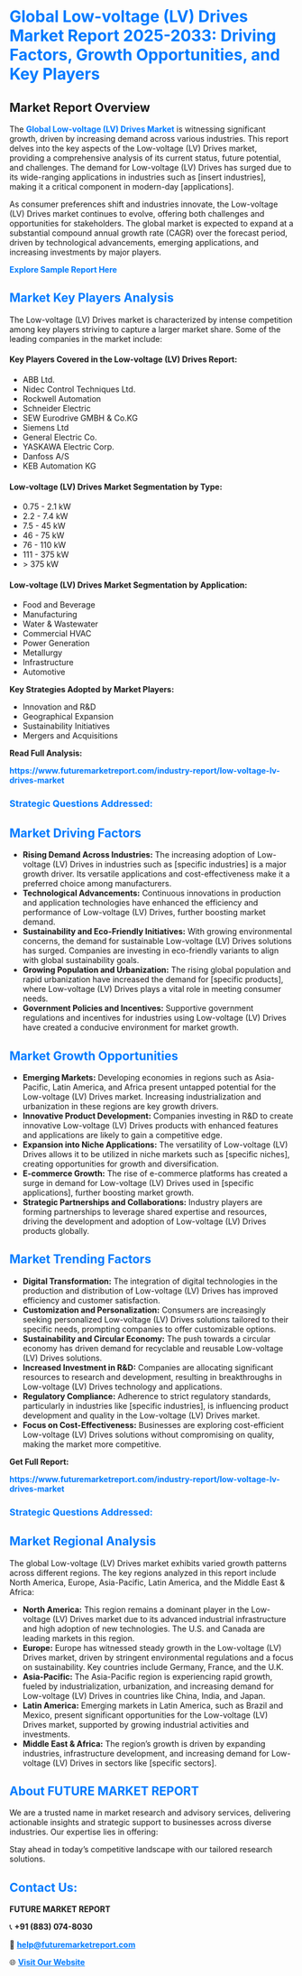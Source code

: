 <h1 style="color: #007BFF;">Global Low-voltage (LV) Drives Market Report 2025-2033: Driving Factors, Growth Opportunities, and Key Players</h1>

<section id="overview">
<h2>Market Report Overview</h2>
<p>The <a href="https://www.futuremarketreport.com/industry-report/low-voltage-lv-drives-market" style="color: #007BFF; text-decoration: none;"><strong>Global Low-voltage (LV) Drives Market</strong></a> is witnessing significant growth, driven by increasing demand across various industries. This report delves into the key aspects of the Low-voltage (LV) Drives market, providing a comprehensive analysis of its current status, future potential, and challenges. The demand for Low-voltage (LV) Drives has surged due to its wide-ranging applications in industries such as [insert industries], making it a critical component in modern-day [applications].</p>
<p>As consumer preferences shift and industries innovate, the Low-voltage (LV) Drives market continues to evolve, offering both challenges and opportunities for stakeholders. The global market is expected to expand at a substantial compound annual growth rate (CAGR) over the forecast period, driven by technological advancements, emerging applications, and increasing investments by major players.</p>
</section>

<section id="overview">
<p><a href="https://www.futuremarketreport.com/request-sample/reportId=115801" style="color: #007BFF; text-decoration: none;"><strong>Explore Sample Report Here</strong></a></p>
</section>

<section id="key-players">
<h2 style="color: #007BFF;">Market Key Players Analysis</h2>
<p>The Low-voltage (LV) Drives market is characterized by intense competition among key players striving to capture a larger market share. Some of the leading companies in the market include:</p>
<h4>Key Players Covered in the Low-voltage (LV) Drives Report:</h4>
<ul><li>ABB Ltd.</li><li>Nidec Control Techniques Ltd.</li><li>Rockwell Automation</li><li>Schneider Electric</li><li>SEW Eurodrive GMBH &amp; Co.KG</li><li>Siemens Ltd</li><li>General Electric Co.</li><li>YASKAWA Electric Corp.</li><li>Danfoss A/S</li><li>KEB Automation KG</li></ul>
<h4>Low-voltage (LV) Drives Market Segmentation by Type:</h4>
<ul><li>0.75 - 2.1 kW</li><li>2.2 - 7.4 kW</li><li>7.5 - 45 kW</li><li>46 - 75 kW</li><li>76 - 110 kW</li><li>111 - 375 kW</li><li>&gt; 375 kW</li></ul>

<h4>Low-voltage (LV) Drives Market Segmentation by Application:</h4>
<ul><li>Food and Beverage</li><li>Manufacturing</li><li>Water &amp; Wastewater</li><li>Commercial HVAC</li><li>Power Generation</li><li>Metallurgy</li><li>Infrastructure</li><li>Automotive</li></ul>
<p><strong>Key Strategies Adopted by Market Players:</strong></p>
<ul>
<li>Innovation and R&D</li>
<li>Geographical Expansion</li>
<li>Sustainability Initiatives</li>
<li>Mergers and Acquisitions</li>
</ul>
</section>

<section>
<p><strong>Read Full Analysis: </strong></p><a href="https://www.futuremarketreport.com/industry-report/low-voltage-lv-drives-market" style="color: #007BFF; text-decoration: none;"><strong>https://www.futuremarketreport.com/industry-report/low-voltage-lv-drives-market</strong></a>
<h3 style="color: #007BFF;">Strategic Questions Addressed:</h3>
</section>

<section id="driving-factors">
<h2 style="color: #007BFF;">Market Driving Factors</h2>
<ul>
<li><strong>Rising Demand Across Industries:</strong> The increasing adoption of Low-voltage (LV) Drives in industries such as [specific industries] is a major growth driver. Its versatile applications and cost-effectiveness make it a preferred choice among manufacturers.</li>
<li><strong>Technological Advancements:</strong> Continuous innovations in production and application technologies have enhanced the efficiency and performance of Low-voltage (LV) Drives, further boosting market demand.</li>
<li><strong>Sustainability and Eco-Friendly Initiatives:</strong> With growing environmental concerns, the demand for sustainable Low-voltage (LV) Drives solutions has surged. Companies are investing in eco-friendly variants to align with global sustainability goals.</li>
<li><strong>Growing Population and Urbanization:</strong> The rising global population and rapid urbanization have increased the demand for [specific products], where Low-voltage (LV) Drives plays a vital role in meeting consumer needs.</li>
<li><strong>Government Policies and Incentives:</strong> Supportive government regulations and incentives for industries using Low-voltage (LV) Drives have created a conducive environment for market growth.</li>
</ul>
</section>

<section id="growth-opportunities">
<h2 style="color: #007BFF;">Market Growth Opportunities</h2>
<ul>
<li><strong>Emerging Markets:</strong> Developing economies in regions such as Asia-Pacific, Latin America, and Africa present untapped potential for the Low-voltage (LV) Drives market. Increasing industrialization and urbanization in these regions are key growth drivers.</li>
<li><strong>Innovative Product Development:</strong> Companies investing in R&D to create innovative Low-voltage (LV) Drives products with enhanced features and applications are likely to gain a competitive edge.</li>
<li><strong>Expansion into Niche Applications:</strong> The versatility of Low-voltage (LV) Drives allows it to be utilized in niche markets such as [specific niches], creating opportunities for growth and diversification.</li>
<li><strong>E-commerce Growth:</strong> The rise of e-commerce platforms has created a surge in demand for Low-voltage (LV) Drives used in [specific applications], further boosting market growth.</li>
<li><strong>Strategic Partnerships and Collaborations:</strong> Industry players are forming partnerships to leverage shared expertise and resources, driving the development and adoption of Low-voltage (LV) Drives products globally.</li>
</ul>
</section>

<section id="trending-factors">
<h2 style="color: #007BFF;">Market Trending Factors</h2>
<ul>
<li><strong>Digital Transformation:</strong> The integration of digital technologies in the production and distribution of Low-voltage (LV) Drives has improved efficiency and customer satisfaction.</li>
<li><strong>Customization and Personalization:</strong> Consumers are increasingly seeking personalized Low-voltage (LV) Drives solutions tailored to their specific needs, prompting companies to offer customizable options.</li>
<li><strong>Sustainability and Circular Economy:</strong> The push towards a circular economy has driven demand for recyclable and reusable Low-voltage (LV) Drives solutions.</li>
<li><strong>Increased Investment in R&D:</strong> Companies are allocating significant resources to research and development, resulting in breakthroughs in Low-voltage (LV) Drives technology and applications.</li>
<li><strong>Regulatory Compliance:</strong> Adherence to strict regulatory standards, particularly in industries like [specific industries], is influencing product development and quality in the Low-voltage (LV) Drives market.</li>
<li><strong>Focus on Cost-Effectiveness:</strong> Businesses are exploring cost-efficient Low-voltage (LV) Drives solutions without compromising on quality, making the market more competitive.</li>
</ul>
</section>

<section>
<p><strong>Get Full Report: </strong></p><a href="https://www.futuremarketreport.com/industry-report/low-voltage-lv-drives-market" style="color: #007BFF; text-decoration: none;"><strong>https://www.futuremarketreport.com/industry-report/low-voltage-lv-drives-market</strong></a>
<h3 style="color: #007BFF;">Strategic Questions Addressed:</h3>
</section>


<section id="regional-analysis">
<h2 style="color: #007BFF;">Market Regional Analysis</h2>
<p>The global Low-voltage (LV) Drives market exhibits varied growth patterns across different regions. The key regions analyzed in this report include North America, Europe, Asia-Pacific, Latin America, and the Middle East & Africa:</p>
<ul>
<li><strong>North America:</strong> This region remains a dominant player in the Low-voltage (LV) Drives market due to its advanced industrial infrastructure and high adoption of new technologies. The U.S. and Canada are leading markets in this region.</li>
<li><strong>Europe:</strong> Europe has witnessed steady growth in the Low-voltage (LV) Drives market, driven by stringent environmental regulations and a focus on sustainability. Key countries include Germany, France, and the U.K.</li>
<li><strong>Asia-Pacific:</strong> The Asia-Pacific region is experiencing rapid growth, fueled by industrialization, urbanization, and increasing demand for Low-voltage (LV) Drives in countries like China, India, and Japan.</li>
<li><strong>Latin America:</strong> Emerging markets in Latin America, such as Brazil and Mexico, present significant opportunities for the Low-voltage (LV) Drives market, supported by growing industrial activities and investments.</li>
<li><strong>Middle East & Africa:</strong> The region’s growth is driven by expanding industries, infrastructure development, and increasing demand for Low-voltage (LV) Drives in sectors like [specific sectors].</li>
</ul>
</section>

<footer>
<h2 style="color: #007BFF;">About FUTURE MARKET REPORT</h2>
<p>We are a trusted name in market research and advisory services, delivering actionable insights and strategic support to businesses across diverse industries. Our expertise lies in offering:</p>

<p>Stay ahead in today’s competitive landscape with our tailored research solutions.</p>

<h2 style="color: #007BFF;">Contact Us:</h2>
<p><strong>FUTURE MARKET REPORT</strong></p>
<p>📞 <strong>+91 (883) 074-8030</strong></p>
<p>📧 <strong><a href="mailto:help@futuremarketreport.com" style="color: #007BFF;">help@futuremarketreport.com</a></strong></p>
<p>🌐 <strong><a href="https://www.futuremarketreport.com/" style="color: #007BFF;">Visit Our Website</a></strong></p>
</footer>